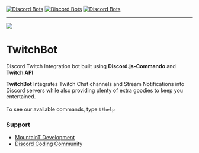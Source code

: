 [![Discord Bots](https://top.gg/api/widget/upvotes/727930437997166653.svg)](https://top.gg/bot/727930437997166653)
[![Discord Bots](https://top.gg/api/widget/status/727930437997166653.svg)](https://top.gg/bot/727930437997166653)
[![Discord Bots](https://top.gg/api/widget/servers/727930437997166653.svg)](https://top.gg/bot/727930437997166653)
<hr>

![](https://www.tubefilter.com/wp-content/uploads/2015/12/Twitch-Co-Stream-Game-Awards-PlayStation-Experience-2015.jpg)

# TwitchBot
Discord Twitch Integration bot built using **Discord.js-Commando** and **Twitch API**


**TwitchBot** Integrates Twitch Chat channels and Stream Notifications into Discord servers while also providing plenty of extra goodies to keep you entertained.<br><br>
To see our available commands, type `t!help`

### Support
- [MountainT Development](https://dsc.gg/mtdev)
- [Discord Coding Community](https://dsc.gg/discord-coding-community)
